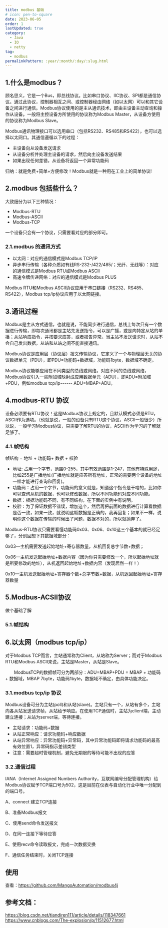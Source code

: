 ```yaml
---
title: modbus 基础
# icon: pen-to-square
date: 2023-06-05
order: 1
lastUpdated: true
category:
  - Java
  - IO
  - netty
tag:
  - modbus
permalinkPattern: :year/:month/:day/:slug.html
---
```




## 1.什么是modbus？
顾名思义，它是一个Bus，即总线协议。比如串口协议、IIC协议、SPI都是通信协议。通过此协议，控制器相互之间、或控制器经由网络（如以太网）可以和其它设备之间进行通信。Modbus协议使用的是主从通讯技术，即由主设备主动查询和操作从设备。一般将主控设备方所使用的协议称为Modbus Master，从设备方使用的协议称为Modbus Slave。


Modbus通讯物理接口可以选用串口（包括RS232、RS485和RS422），也可以选择以太网口。其通信遵循以下的过程：

- 主设备向从设备发送请求
- 从设备分析并处理主设备的请求，然后向主设备发送结果
- 如果出现任何差错，从设备将返回一个异常功能码 



归纳：就是免费+简单+方便修改！Modbus就是一种用在工业上的简单协议!

## 2.modbus 包括些什么？
大致细分为以下三种情况：
- Modbus-RTU
- Modbus-ASCII
- Modbus-TCP

一个设备只会有一个协议，只需要看对应的部分即可。
### 2.1.modbus 的通讯方式
- 以太网：对应的通信模式是Modbus TCP/IP
- 异步串行传输（各种介质如有线RS-232-/422/485/；光纤、无线等）：对应的通信模式是Modbus RTU或Modbus  ASCII
- 高速令牌传递网络：对应的通信模式是Modbus PLUS

Modbus RTU和Modbus ASCII协议应用于串口链接（RS232、RS485、RS422），Modbus tcp/ip协议应用于以太网链接。



## 3.通讯过程
Modbus是主从方式通信，也就是说，不能同步进行通信，总线上每次只有一个数据进行传输，即每次通讯都是主站先发送指令，可以是广播，或是向特定从站的单播；从站响应指令，并按要求应答，或者报告异常。当主站不发送请求时，从站不会自己发出数据，从站和从站之间不能直接通讯。

Modbus协议是应用层（协议层）报文传输协议，它定义了一个与物理层无关的协议数据单元（PDU），即PDU=功能码+数据域，功能码1byte，数据域不确定。

Modbus协议能够应用在不同类型的总线或网络。对应不同的总线或网络，Modbus协议引入一些附加域映射成应用数据单元（ADU），即ADU=附加域+PDU，例如modbus tcp/ip------ ADU=MBAP+ADU。


## 4.modbus-RTU 协议
设备必须要有RTU协议！这是Modbus协议上规定的，且默认模式必须是RTU，ASCII作为选项。（也就是说，一般的设备只有RTU这个协议，ASCII一般很少）所以说，一般学习Modbus协议，只需要了解RTU的协议，ASCII作为学习的了解就足够了。

### 4.1.帧结构
帧结构 = 地址 + 功能码+ 数据 + 校验

- 地址: 占用一个字节，范围0-255，其中有效范围是1-247，其他有特殊用途，比如255是广播地址(广播地址就是应答所有地址，正常的需要两个设备的地址一样才能进行查询和回复)。
- 功能码：占用一个字节，功能码的意义就是，知道这个指令是干啥的，比如你可以查询从机的数据，也可以修改数据，所以不同功能码对应不同功能。
- 数据：根据功能码不同，有不同结构，在下面的实例中有说明。
- 校验：为了保证数据不错误，增加这个，然后再把前面的数据进行计算看数据是否一致，如果一致，就说明这帧数据是正确的，我再回复；如果不一样，说明你这个数据在传输的时候出了问题，数据不对的，所以就抛弃了。

Modbus-RTU协议只需要看懂功能码0x03、0x06、0x10这三个基本的就已经足够了，分别回想下其数据域部分：

0x03—主机需要发送起始地址+寄存器数量，从机回复总字节数+数据；

0x06—主机发送起始地址+数据内容（因为你只需要修改一个，所以起始地址就是所要修改的地址），从机返回起始地址+数据内容（发现居然一样！）

0x10—主机发送起始地址+寄存器个数+总字节数+数据，从机返回起始地址+寄存器数量
## 5.Modbus-ACSII协议
做个基础了解
### 5.1.帧结构

## 6.以太网（modbus  tcp/ip）
对于Modbus TCP而言，主站通常称为Client，从站称为Server；而对于Modbus RTU和Modbus ASCII来说，主站是Master，从站是Slave。

　　ModbusTCP的数据帧可分为两部分：ADU=MBAP+PDU = MBAP + 功能码 + 数据域，MBAP  7byte，功能码1byte，数据域不确定，由具体功能决定。

### 3.1.modbus tcp/ip 协议
Modbus设备可分为主站(poll)和从站(slave)。主站只有一个，从站有多个，主站向各从站发送请求帧，从站给予响应。在使用TCP通信时，主站为client端，主动建立连接；从站为server端，等待连接。

- 主站请求：功能码+数据
- 从站正常响应：请求功能码+响应数据
- 从站异常响应：异常功能码+异常码，其中异常功能码即将请求功能码的最高有效位置1，异常码指示差错类型
- 注意：需要超时管理机制，避免无期限的等待可能不出现的应答
　　　　


### 3.2.通信过程
IANA（Internet Assigned Numbers Authority，互联网编号分配管理机构）给Modbus协议赋予TCP端口号为502，这是目前在仪表与自动化行业中唯一分配到的端口号。

A、connect 建立TCP连接

B、准备Modbus报文

C、使用send命令发送报文

D、在同一连接下等待应答

E、使用recv命令读取报文，完成一次数据交换

F、通信任务结束时，关闭TCP连接
## 使用
查看：https://github.com/MangoAutomation/modbus4j

## 参考文档：
https://blog.csdn.net/tiandiren111/article/details/118347661
https://www.cnblogs.com/The-explosion/p/11512677.html

